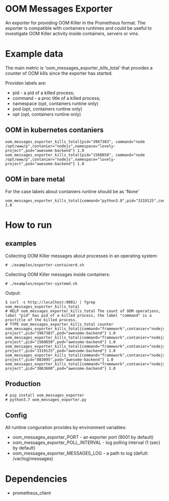 # OOM Messages Exporter
An exporter for providing OOM Killer in the Prometheus format. The exporter is compatible with containers runtimes and could be useful to investigate OOM Killer activity inside containers, servers or vms.

# Example data
The main metric is 'oom_messages_exporter_kills_total' that provides a counter of OOM kills since the exporter has started.

Providen labels are:
- pid - a pid of a killed process;
- command - a proc title of a killed process;
- namespace (opt, containers runtine only)
- pod (opt, containers runtine only)
- opt (opt, containers runtine only)
## OOM in kubernetes contaniers
```
oom_messages_exporter_kills_total{pid="3967383", command="node /opt/www/p",contanier="nodejs",namespace="lovely-project",pod="awesome-backend"} 1.0
oom_messages_exporter_kills_total{pid="1560850", command="node /opt/www/p",contanier="nodejs",namespace="lovely-project",pod="awesome-backend"} 1.0
```
## OOM in bare metal
For the case labels about contaniers runtine should be as 'None'
```
oom_messages_exporter_kills_total{command="python3.8",pid="3319125",contanier="None",namespace="None",pod="None"} 1.0
```
# How to run
## examples
Collecting OOM Killer messages about processes in an operating system:
```
# ./examples/exporter-containerd.sh
```
Collecting OOM Killer messages inside containers:
```
# ./examples/exporter-systemd.sh
```
Output:
```
$ curl -s http://localhost:9001/ | fgrep oom_messages_exporter_kills_total
# HELP oom_messages_exporter_kills_total The count of OOM operations, label "pid" has pid of a killed process, the label "command" is a proctitle of the killed process.
# TYPE oom_messages_exporter_kills_total counter
oom_messages_exporter_kills_total{command="framework",contanier="nodejs",namespace="lovely-project",pid="3967383",pod="awesome-backend"} 1.0
oom_messages_exporter_kills_total{command="framework",contanier="nodejs",namespace="lovely-project",pid="1560850",pod="awesome-backend"} 1.0
oom_messages_exporter_kills_total{command="framework",contanier="nodejs",namespace="lovely-project",pid="3319125",pod="awesome-backend"} 1.0
oom_messages_exporter_kills_total{command="framework",contanier="nodejs",namespace="lovely-project",pid="883095",pod="awesome-backend"} 1.0
oom_messages_exporter_kills_total{command="framework",contanier="nodejs",namespace="lovely-project",pid="3863600",pod="awesome-backend"} 1.0
```
## Production
```
# pip install oom_messages_exporter
# python3.7 oom_messages_exporter.py
```
## Config
All runtine conguration provides by environment variables:
- oom_messages_exporter_PORT - an exporter port (9001 by default)
- oom_messages_exporter_POLL_INTERVAL - log polling interval (1 (sec) by default)
- oom_messages_exporter_MESSAGES_LOG - a path to log (defult: /var/log/messages)
# Dependencies
- prometheus_client